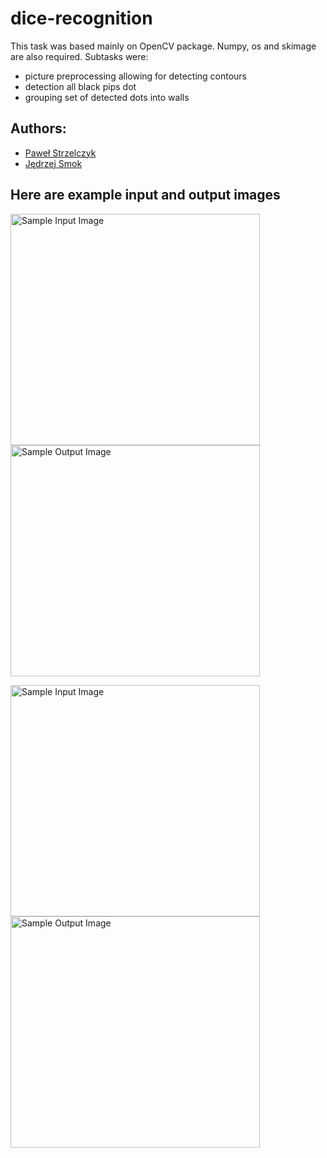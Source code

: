 # dice-recognition
This task was based mainly on OpenCV package. Numpy, os and skimage are also required. Subtasks were:

* picture preprocessing allowing for detecting contours
* detection all black pips dot
* grouping set of detected dots into walls

## Authors:
* [Paweł Strzelczyk](https://github.com/pawelstrzelczyk)
* [Jędrzej Smok](https://github.com/jedrzej-smok)

## Here are example input and output images
<img src="https://github.com/jedrzej-smok/dice-recognition/blob/main/set/3/hard (3).jpg" width="399" height="370"  title="Sample Input Image"> <img src="https://github.com/JedrzejSmok/projektKCK/blob/main/result/3/hard (3).jpg" width="399" height="370" title="Sample Output Image">

<img src="https://github.com/jedrzej-smok/dice-recognition/blob/main/set/3/hard_mix (1).jpg" width="399" height="370"  title="Sample Input Image"> <img src="https://github.com/JedrzejSmok/projektKCK/blob/main/result/3/hard_mix (1).jpg" width="399" height="370" title="Sample Output Image">
